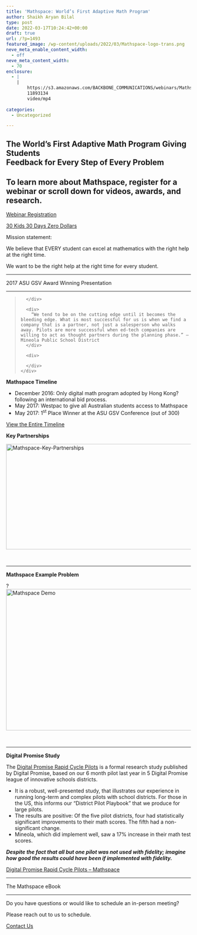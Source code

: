 ```yaml
---
title: 'Mathspace: World’s First Adaptive Math Program'
author: Shaikh Aryan Bilal
type: post
date: 2022-03-17T10:24:42+00:00
draft: true
url: /?p=1493
featured_image: /wp-content/uploads/2022/03/Mathspace-logo-trans.png
neve_meta_enable_content_width:
  - off
neve_meta_content_width:
  - 70
enclosure:
  - |
    |
        https://s3.amazonaws.com/BACKBONE_COMMUNICATIONS/webinars/Mathspace+intro.mp4
        11893134
        video/mp4
        
categories:
  - Uncategorized

---
```

<h2 style="text-align: left;">
  The World’s First Adaptive Math Program Giving Students<br /> Feedback for Every Step of Every Problem
</h2>

<div>
</div>



## **To learn more about Mathspace, register for a webinar or scroll down for videos, awards, and research.**

<a class="mk-button outline-btn-lightblue mk-shortcode outline-dimension large" title="Webinar Registration" href="https://events.genndi.com/register/169105139238437242/b794386715/" target="_blank" rel="noopener">Webinar Registration</a>

<a class="mk-button outline-btn-lightblue mk-shortcode outline-dimension large" title="30 Kids 30 Days Zero Dollars" href="https://backbone.infusionsoft.com/app/page/d28357e76fcb632dc2ad87a023749e05" target="_blank" rel="noopener">30 Kids 30 Days Zero Dollars</a>

Mission statement:

We believe that EVERY student can excel at mathematics with the right help at the right time.

We want to be the right help at the right time for every student.

* * *

2017 ASU GSV Award Winning Presentation



* * *

> <div>
>   <div dir="ltr">
>     <div>
>       <div>
>
>       </div>
>       
>       <div>
>         “We tend to be on the cutting edge until it becomes the bleeding edge. What is most successful for us is when we find a company that is a partner, not just a salesperson who walks away. Pilots are more successful when ed-tech companies are willing to act as thought partners during the planning phase.” – Mineola Public School District
>       </div>
>       
>       <div>
>
>       </div>
>     </div>
>   </div>
> </div>

**Mathspace Timeline**

  * December 2016: Only digital math program adopted by Hong Kong?following an international bid process.
  * May 2017: Westpac to give all Australian students access to Mathspace
  * May 2017: 1<sup>st</sup> Place Winner at the ASU GSV Conference (out of 300)

<a class="mk-button outline-btn-lightblue mk-shortcode outline-dimension large" title="View the Entire Timeline" href="http://backbonecommunications.com/wp-content/uploads/2017/05/Mathspace-BBC.pdf" target="_blank" rel="noopener">View the Entire Timeline</a>

**Key Partnerships**

[<img loading="lazy" class="aligncenter size-full wp-image-10088" src="http://backbonecommunications.com/wp-content/uploads/2017/05/Mathspace-Key-Partnerships.png" sizes="(max-width: 856px) 100vw, 856px" srcset="https://backbonecommunications.com/wp-content/uploads/2017/05/Mathspace-Key-Partnerships.png 856w, https://backbonecommunications.com/wp-content/uploads/2017/05/Mathspace-Key-Partnerships-610x205.png 610w" alt="Mathspace-Key-Partnerships" width="856" height="288" />][1]

&nbsp;

* * *

**Mathspace Example Problem**

<div>
  ?<a href="http://backbonecommunications.com/wp-content/uploads/2017/05/Mathspace-Demo.gif"><img loading="lazy" class="aligncenter size-full wp-image-9927" src="http://backbonecommunications.com/wp-content/uploads/2017/05/Mathspace-Demo.gif" alt="Mathspace Demo" width="515" height="386" /></a>
</div>

&nbsp;

* * *

**Digital Promise Study**

The <a title="Digital Promise Rapid Cycle Pilots - Mathspace" href="http://backbonecommunications.com/wp-content/uploads/2017/05/Mathspace-Pilots_Digital-Promise-rapid-cycle-pilots-mathsixdistricts.pdf" target="_blank" rel="noopener">Digital Promise Rapid Cycle Pilots</a> is a formal research study published by Digital Promise, based on our 6 month pilot last year in 5 Digital Promise league of innovative schools districts.

  * It is a robust, well-presented study, that illustrates our experience in running long-term and complex pilots with school districts. For those in the US, this informs our “District Pilot Playbook” that we produce for large pilots.
  * The results are positive: Of the five pilot districts, four had statistically significant improvements to their math scores. The fifth had a non-significant change.
  * Mineola, which did implement well, saw a 17% increase in their math test scores.

_**Despite the fact that all but one pilot was not used with fidelity; imagine how good the results could have been if implemented with fidelity.**_

<a class="mk-button outline-btn-lightblue mk-shortcode outline-dimension large" title="Digital Promise Rapid Cycle Pilots - Mathspace" href="http://backbonecommunications.com/wp-content/uploads/2017/05/Mathspace-Pilots_Digital-Promise-rapid-cycle-pilots-mathsixdistricts.pdf" target="_blank" rel="noopener">Digital Promise Rapid Cycle Pilots – Mathspace</a>

* * *

The Mathspace eBook



* * *

Do you have questions or would like to schedule an in-person meeting?

Please reach out to us to schedule.

<a class="mk-button outline-btn-lightblue mk-shortcode outline-dimension large" title="Contact Us" href="http://backbonecommunications.com/contact-us/" target="_blank" rel="noopener">Contact Us</a>

 [1]: http://backbonecommunications.com/wp-content/uploads/2017/05/Mathspace-Key-Partnerships.png
